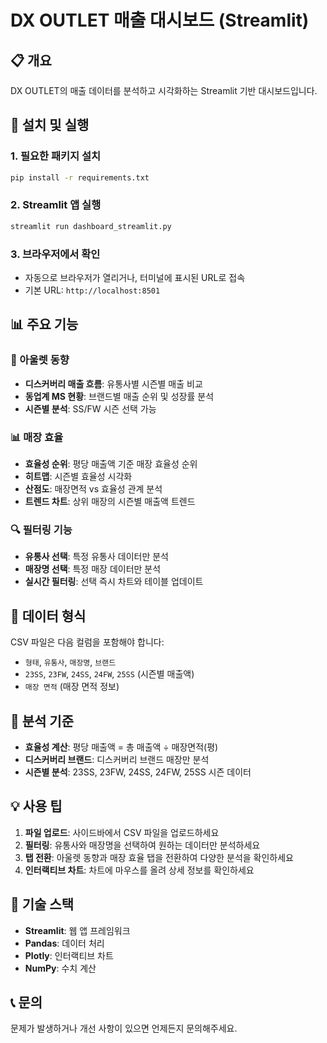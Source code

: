 # DX OUTLET 매출 대시보드 (Streamlit)

## 📋 개요
DX OUTLET의 매출 데이터를 분석하고 시각화하는 Streamlit 기반 대시보드입니다.

## 🚀 설치 및 실행

### 1. 필요한 패키지 설치
```bash
pip install -r requirements.txt
```

### 2. Streamlit 앱 실행
```bash
streamlit run dashboard_streamlit.py
```

### 3. 브라우저에서 확인
- 자동으로 브라우저가 열리거나, 터미널에 표시된 URL로 접속
- 기본 URL: `http://localhost:8501`

## 📊 주요 기능

### 🏪 아울렛 동향
- **디스커버리 매출 흐름**: 유통사별 시즌별 매출 비교
- **동업계 MS 현황**: 브랜드별 매출 순위 및 성장률 분석
- **시즌별 분석**: SS/FW 시즌 선택 가능

### 📊 매장 효율
- **효율성 순위**: 평당 매출액 기준 매장 효율성 순위
- **히트맵**: 시즌별 효율성 시각화
- **산점도**: 매장면적 vs 효율성 관계 분석
- **트렌드 차트**: 상위 매장의 시즌별 매출액 트렌드

### 🔍 필터링 기능
- **유통사 선택**: 특정 유통사 데이터만 분석
- **매장명 선택**: 특정 매장 데이터만 분석
- **실시간 필터링**: 선택 즉시 차트와 테이블 업데이트

## 📁 데이터 형식
CSV 파일은 다음 컬럼을 포함해야 합니다:
- `형태`, `유통사`, `매장명`, `브랜드`
- `23SS`, `23FW`, `24SS`, `24FW`, `25SS` (시즌별 매출액)
- `매장 면적` (매장 면적 정보)

## 🎯 분석 기준
- **효율성 계산**: 평당 매출액 = 총 매출액 ÷ 매장면적(평)
- **디스커버리 브랜드**: 디스커버리 브랜드 매장만 분석
- **시즌별 분석**: 23SS, 23FW, 24SS, 24FW, 25SS 시즌 데이터

## 💡 사용 팁
1. **파일 업로드**: 사이드바에서 CSV 파일을 업로드하세요
2. **필터링**: 유통사와 매장명을 선택하여 원하는 데이터만 분석하세요
3. **탭 전환**: 아울렛 동향과 매장 효율 탭을 전환하여 다양한 분석을 확인하세요
4. **인터랙티브 차트**: 차트에 마우스를 올려 상세 정보를 확인하세요

## 🔧 기술 스택
- **Streamlit**: 웹 앱 프레임워크
- **Pandas**: 데이터 처리
- **Plotly**: 인터랙티브 차트
- **NumPy**: 수치 계산

## 📞 문의
문제가 발생하거나 개선 사항이 있으면 언제든지 문의해주세요.
